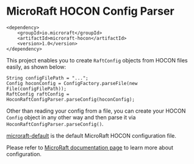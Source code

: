 # MicroRaft HOCON Config Parser

```
<dependency>
	<groupId>io.microraft</groupId>
	<artifactId>microraft-hocon</artifactId>
	<version>1.0</version>
</dependency>
```

This project enables you to create `RaftConfig` objects from HOCON files 
easily, as shown below:

```
String configFilePath = "...";
Config hoconConfig = ConfigFactory.parseFile(new File(configFilePath));
RaftConfig raftConfig = HoconRaftConfigParser.parseConfig(hoconConfig);
``` 

Other than reading your config from a file, you can create your HOCON `Config`
object in any other way and then parse it via 
`HoconRaftConfigParser.parseConfig()`.

[microraft-default](https://github.com/metanet/MicroRaft/blob/master/microraft-hocon/microraft-default.conf) 
is the default MicroRaft HOCON configuration file. 

Please refer to 
[MicroRaft documentation page](https://microraft.io/user-guide/configuration/) 
to learn more about configuration. 
